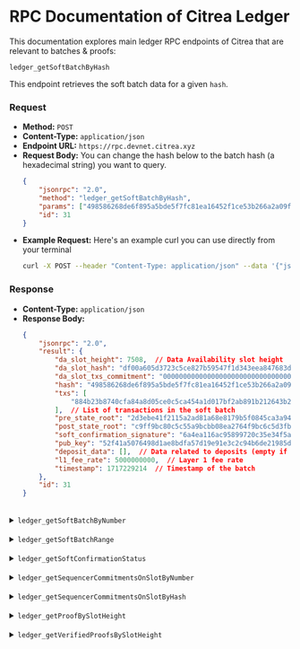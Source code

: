 # RPC Documentation of Citrea Ledger

This documentation explores main ledger RPC endpoints of Citrea that are relevant to batches & proofs:

<summary><code>ledger_getSoftBatchByHash</code></summary>

This endpoint retrieves the soft batch data for a given `hash`.

### Request

- **Method:** `POST`
- **Content-Type:** `application/json`
- **Endpoint URL:** `https://rpc.devnet.citrea.xyz`
- **Request Body:** You can change the hash below to the batch hash (a hexadecimal string) you want to query.
    ```json
    {
        "jsonrpc": "2.0",
        "method": "ledger_getSoftBatchByHash",
        "params": ["498586268de6f895a5bde5f7fc81ea16452f1ce53b266a2a09f48757046aff91"], 
        "id": 31
    }
    ```
- **Example Request:** Here's an example curl you can use directly from your terminal
    ```sh
    curl -X POST --header "Content-Type: application/json" --data '{"jsonrpc":"2.0","method":"ledger_getSoftBatchByHash","params":["498586268de6f895a5bde5f7fc81ea16452f1ce53b266a2a09f48757046aff91"], "id":31}'  https://rpc.devnet.citrea.xyz
    ```

### Response

- **Content-Type:** `application/json`
- **Response Body:**
    ```json
    {
        "jsonrpc": "2.0",
        "result": {
            "da_slot_height": 7508,  // Data Availability slot height
            "da_slot_hash": "df00a605d3723c5ce827b59547f1d343eea847683dba89ac3fb10397f7000000",  // Hash of the DA slot
            "da_slot_txs_commitment": "0000000000000000000000000000000000000000000000000000000000000000",  // Commitment of DA slot transactions
            "hash": "498586268de6f895a5bde5f7fc81ea16452f1ce53b266a2a09f48757046aff91",  // Hash of the soft batch
            "txs": [
                "884b23b8740cfa84a8d05ce0c5ca454a1d017bf2ab891b212643b2feb8f7d550e201afd8fe2b2abca89b6bc4997c514c21f3d4812973f14c9fe2a2bcfd3c6f0f52f41a5076498d1ae8bdfa57d19e91e3c2c94b6de21985d099cd48cfa7aef17405000000010000000000000000000000001200000000000000"
            ],  // List of transactions in the soft batch
            "pre_state_root": "2d3ebe41f2115a2ad81a68e8179b5f0845ca3a948ac6a2f4209f3bcd35f6d0c3",  // Pre-state root hash
            "post_state_root": "c9ff9bc80c5c55a9bcbb08ea2764f9bc6c5d3fb8237e0064caa1412dcea577bf",  // Post-state root hash
            "soft_confirmation_signature": "6a4ea116ac95899720c35e34f5aed46bf6e4cb04ddbb4077aec64c365cd1566278df5f7b2e4e01e1e0fee17fd408ab1e35c7c96ed7b0501ec3eb29f869031b00",  // Signature for soft confirmation
            "pub_key": "52f41a5076498d1ae8bdfa57d19e91e3c2c94b6de21985d099cd48cfa7aef174",  // Public key associated with the signature
            "deposit_data": [],  // Data related to deposits (empty if none)
            "l1_fee_rate": 5000000000,  // Layer 1 fee rate
            "timestamp": 1717229214  // Timestamp of the batch
        },
        "id": 31
    }
    ```

</details>

<br>

<details>
<summary><code>ledger_getSoftBatchByNumber</code></summary>

This endpoint retrieves the soft batch data for a given `batch_id`.

### Request

- **Method:** `POST`
- **Content-Type:** `application/json`
- **Endpoint URL:** `https://rpc.devnet.citrea.xyz`
- **Request Body:** You can change the number below to the batch ID (a decimal number) you want to query.
    ```json5
    {
        "jsonrpc": "2.0",
        "method": "ledger_getSoftBatchByNumber",
        "params": [5], 
        "id": 1
    }
    ```
- **Example Request:** Here's an example curl you can use directly from your terminal
    ```sh
    curl -X POST --header "Content-Type: application/json" --data '{"jsonrpc":"2.0","method":"ledger_getSoftBatchByNumber","params":[5], "id":1}'  https://rpc.devnet.citrea.xyz
    ```


### Response

- **Content-Type:** `application/json`
- **Response Body:**
    ```json5
    {
        "jsonrpc": "2.0", 
        "result": {
            "da_slot_height": 7505,  // DA slot height (i.e. block) that the batch has been put into
            "da_slot_hash": "3ad4f4081dfb1af682c5a847b277913c0af602ae6aa7101155989e2dcc020000",  // Hash of the DA slot
            "da_slot_txs_commitment": "0000000000000000000000000000000000000000000000000000000000000000",  // Commitment of DA slot transactions
            "hash": "b3a258802a313dcb4bef61e735c91e63c30635b2850913c056a1c446b5daf6ea",  // Hash of the soft batch
            "txs": [
                "41885bba544e6501b34bc232c11579d3462bc245fc1be492eb74a8ef95370787a3683189fb24c9b5fc921b1439218c5c729ffbb674f6d845230d1fc4bc417c0152f41a5076498d1ae8bdfa57d19e91e3c2c94b6de21985d099cd48cfa7aef17405000000010000000000000000000000000400000000000000"
            ],  // List of transactions in the soft batch
            "pre_state_root": "682c17d29df51d4c4810542296944d4d6700b56b151ff6db2131ec4eb11ccff2",  // Pre-state root hash
            "post_state_root": "6b671281db95fdf5a2570146abb7d80d1a1c8179467d8a914a018e75085afa59",  // Post-state root hash
            "soft_confirmation_signature": "dc21cffadf0852e948431c9ead1063e3b8518ddab285f11edc2de5834a35f18525bdb409f1a24bf542cc7c4bffc2777486319b5b350d43a4b3c571e2ab342504",  // Signature for soft confirmation
            "pub_key": "52f41a5076498d1ae8bdfa57d19e91e3c2c94b6de21985d099cd48cfa7aef174",  // Public key associated with the signature
            "deposit_data": [],  // Data related to deposits (empty if none)
            "l1_fee_rate": 5000000000,  // Layer 1 fee rate
            "timestamp": 1717229186  // Timestamp of the batch
        },
        "id": 1
    }
    ```
</details>

<br>

<details>
<summary><code>ledger_getSoftBatchRange</code></summary>

This endpoint retrieves a range of soft batch data for a given `start` and `end` batch ID.

### Request

- **Method:** `POST`
- **Content-Type:** `application/json`
- **Endpoint URL:** `https://rpc.devnet.citrea.xyz`
- **Request Body:** You can change the numbers below to the start and end batch IDs (decimal numbers) you want to query.
    ```json5
    {
        "jsonrpc": "2.0",
        "method": "ledger_getSoftBatchRange",
        "params": [17, 19], 
        "id": 42
    }
    ```
- **Example Request:** Here's an example curl you can use directly from your terminal
    ```sh
    curl -X POST --header "Content-Type: application/json" --data '{"jsonrpc":"2.0","method":"ledger_getSoftBatchRange","params":[17, 19], "id":42}'  https://rpc.devnet.citrea.xyz
    ```

### Response

- **Content-Type:** `application/json`
- **Response Body:**
    ```json5
    {
        "jsonrpc": "2.0",
        "result": [
            {
                "da_slot_height": 7508,  // Data Availability slot height
                "da_slot_hash": "df00a605d3723c5ce827b59547f1d343eea847683dba89ac3fb10397f7000000",  // Hash of the DA slot
                "da_slot_txs_commitment": "0000000000000000000000000000000000000000000000000000000000000000",  // Commitment of DA slot transactions
                "hash": "0d5da08e4ca04c62565521539f939640cb87e9032a5048c4a1bcfd3b28d35786",  // Hash of the soft batch
                "txs": [
                    "8539abf43ebf628c214a998a7f44ad88a7bf6dfe69d2f139f034b9401226160877690963228fa38689023703a2763cb0f84a41f22b14aacba1216c888404990c52f41a5076498d1ae8bdfa57d19e91e3c2c94b6de21985d099cd48cfa7aef17405000000010000000000000000000000001000000000000000"
                ],  // List of transactions in the soft batch
                "pre_state_root": "86f81230f33f50b4a6aa7c813f77fa43a790a232ca6cc2913e560dbcceefb062",  // Pre-state root hash
                "post_state_root": "a295329682d0f8f51e808f6e4e0a9dde30d6ddef6fe87f85b7ac42db8ec64f30",  // Post-state root hash
                "soft_confirmation_signature": "b7aa3c71eab4af87ec3dbde18b1ef7a0160d64b691e79c36628a6b049c8ab1a35ea210ed26af449d3726a669dc2ff6077bfe0a785bad6fddecca2f39883e1b04",  // Signature for soft confirmation
                "pub_key": "52f41a5076498d1ae8bdfa57d19e91e3c2c94b6de21985d099cd48cfa7aef174",  // Public key associated with the signature
                "deposit_data": [],  // Data related to deposits (empty if none)
                "l1_fee_rate": 5000000000,  // Layer 1 fee rate
                "timestamp": 1717229210  // Timestamp of the batch
            },
            {
                "da_slot_height": 7508,  // Data Availability slot height
                "da_slot_hash": "df00a605d3723c5ce827b59547f1d343eea847683dba89ac3fb10397f7000000",  // Hash of the DA slot
                "da_slot_txs_commitment": "0000000000000000000000000000000000000000000000000000000000000000",  // Commitment of DA slot transactions
                "hash": "682bd9560d6fd0ee423915dbfbdb2cddfd816e82213575ed7e45a95261545fdc",  // Hash of the soft batch
                "txs": [
                    "faa306d22b5c1bd11b3e2c387e336032b3a1757348a9a6b04820e288952a0719ee651a040bf9e08522e90aad96ac4bfdd2577d98c252965b13605496313a030852f41a5076498d1ae8bdfa57d19e91e3c2c94b6de21985d099cd48cfa7aef17405000000010000000000000000000000001100000000000000"
                ],  // List of transactions in the soft batch
                "pre_state_root": "a295329682d0f8f51e808f6e4e0a9dde30d6ddef6fe87f85b7ac42db8ec64f30",  // Pre-state root hash
                "post_state_root": "2d3ebe41f2115a2ad81a68e8179b5f0845ca3a948ac6a2f4209f3bcd35f6d0c3",  // Post-state root hash
                "soft_confirmation_signature": "0692b3566c2ac9fa50c7804d0eca37ea5db57534614f34d1b928dd73ab348632d18596ed60c7aa33e8421dafe0b0d05be30ec5c3b128e5cab66b031997c02004",  // Signature for soft confirmation
                "pub_key": "52f41a5076498d1ae8bdfa57d19e91e3c2c94b6de21985d099cd48cfa7aef174",  // Public key associated with the signature
                "deposit_data": [],  // Data related to deposits (empty if none)
                "l1_fee_rate": 5000000000,  // Layer 1 fee rate
                "timestamp": 1717229212  // Timestamp of the batch
            },
            // ... remaining batches
        ],
        "id": 42
    }
    ```
</details>

<br>

<details>
<summary><code>ledger_getSoftConfirmationStatus</code></summary>

This endpoint retrieves the soft confirmation status for a given `l2_height`.

### Request

- **Method:** `POST`
- **Content-Type:** `application/json`
- **Endpoint URL:** `https://rpc.devnet.citrea.xyz`
- **Request Body:** You can change the number below to the L2 height (a decimal number) you want to query.
    ```json5
    {
        "jsonrpc": "2.0",
        "method": "ledger_getSoftConfirmationStatus",
        "params": [5], 
        "id": 1
    }
    ```
- **Example Request:** Here's an example curl you can use directly from your terminal
    ```sh
    curl -X POST --header "Content-Type: application/json" --data '{"jsonrpc":"2.0","method":"ledger_getSoftConfirmationStatus","params":[5], "id":1}'  https://rpc.devnet.citrea.xyz
    ```

### Response

- **Content-Type:** `application/json`
- **Response Body:**
    ```json5
    {
        "jsonrpc": "2.0",
        "result": "Trusted",  // Possible values: "Trusted", "Finalized", "Proven"
        "id": 1
    }
    ```

### Response Fields Explanation

- `result`: The soft confirmation status of the batch. Possible values are:
  - `Trusted`: No confirmation yet, rely on the sequencer.
  - `Finalized`: The soft confirmation has been finalized with a sequencer commitment.
  - `Proven`: The soft batch has been ZK-proven.
</details>

<br>

<details>
<summary><code>ledger_getSequencerCommitmentsOnSlotByNumber</code></summary>

This endpoint retrieves the sequencer commitments for a given `height`.

### Request

- **Method:** `POST`
- **Content-Type:** `application/json`
- **Endpoint URL:** `https://rpc.devnet.citrea.xyz`
- **Request Body:** You can change the number below to the slot number (a decimal number) you want to query.
    ```json5
    {
        "jsonrpc": "2.0",
        "method": "ledger_getSequencerCommitmentsOnSlotByNumber",
        "params": [10002], 
        "id": 1
    }
    ```
- **Example Request:** Here's an example curl you can use directly from your terminal
    ```sh
    curl -X POST --header "Content-Type: application/json" --data '{"jsonrpc":"2.0","method":"ledger_getSequencerCommitmentsOnSlotByNumber","params":[5], "id":1}'  https://rpc.devnet.citrea.xyz
    ```

### Response

- **Content-Type:** `application/json`
- **Response Body:**: `result` field will be `null` if no sequencer commitment is available in that slot.
    ```json5
    {
        "jsonrpc": "2.0",
        "result": [
            {
                "found_in_l1": 7505,  // L1 block hash the commitment was on
                "merkle_root": "fb0499ec07f2126ea6acc9aa3fd3dd08f0f2b60444cc42a99b932cfc1eb40744",  // Hex encoded Merkle root of soft confirmation hashes
                "l1_start_block_hash": "bfbcddf30b2df1b7395f69295aecbbc059ebc6cd807c707f6dac3672ab020000",  // Hex encoded Start L1 block's hash
                "l1_end_block_hash": "0ae73abf5564e3d8fcfaa9fc8d892d03b901fc275e2a65684c0ee35a85010000"  // Hex encoded End L1 block's hash
            }
        ],
        "id": 1
    }
    ```

### Response Fields Explanation

- `found_in_l1`: L1 block hash the commitment was on.
- `merkle_root`: Hex encoded Merkle root of soft confirmation hashes.
- `l1_start_block_hash`: Hex encoded Start L1 block's hash.
- `l1_end_block_hash`: Hex encoded End L1 block's hash.
</details>

<br>

<details>
<summary><code>ledger_getSequencerCommitmentsOnSlotByHash</code></summary>

TODO
</details>

<br>

<details>
<summary><code>ledger_getProofBySlotHeight</code></summary>

This endpoint retrieves the proof data for a given `height` of a DA slot.

### Request

- **Method:** `POST`
- **Content-Type:** `application/json`
- **Endpoint URL:** `https://rpc.devnet.citrea.xyz`
- **Request Body:** You can change the number below to the slot height (a decimal number) you want to query.
    ```json5
    {
        "jsonrpc": "2.0",
        "method": "ledger_getProofBySlotHeight",
        "params": [10003], 
        "id": 1
    }
    ```
- **Example Request:** Here's an example curl you can use directly from your terminal
    ```sh
    curl -X POST --header "Content-Type: application/json" --data '{"jsonrpc":"2.0","method":"ledger_getProofBySlotHeight","params":[10003], "id":1}'  https://rpc.devnet.citrea.xyz
    ```

### Response

- **Content-Type:** `application/json`
- **Response Body:**
    ```json5
    {
        "jsonrpc": "2.0",
        "result": {
            "l1_tx_id": "hex_encoded_l1_tx_id",  // Hex encoded L1 transaction ID
            "proof": {
                "type": "Full",  // Type of proof, can be "PublicInput" or "Full"
                "data": "hex_encoded_proof_data"  // Hex encoded proof data
            },
            "state_transition": {
                "initial_state_root": "hex_encoded_initial_state_root",  // Hex encoded initial state root
                "final_state_root": "hex_encoded_final_state_root",  // Hex encoded final state root
                "state_diff": {  // State diff of L2 blocks in the processed sequencer commitments
                    // Add key-value pairs for state diff
                },
                "da_slot_hash": "hex_encoded_da_slot_hash",  // Hex encoded DA slot hash
                "sequencer_public_key": "hex_encoded_sequencer_public_key",  // Hex encoded sequencer public key
                "sequencer_da_public_key": "hex_encoded_sequencer_da_public_key",  // Hex encoded sequencer DA public key
                "validity_condition": "hex_encoded_validity_condition"  // Hex encoded validity condition
            }
        },
        "id": 1
    }
    ```

### Response Fields Explanation

- `l1_tx_id`: Hex encoded L1 transaction ID.
- `proof`: The proof data.
  - `type`: Type of proof, can be `PublicInput` or `Full`.
  - `data`: Hex encoded proof data.
- `state_transition`: The state transition data.
  - `initial_state_root`: Hex encoded initial state root.
  - `final_state_root`: Hex encoded final state root.
  - `state_diff`: State diff of L2 blocks in the processed sequencer commitments.
  - `da_slot_hash`: Hex encoded DA slot hash.
  - `sequencer_public_key`: Hex encoded sequencer public key.
  - `sequencer_da_public_key`: Hex encoded sequencer DA public key.
  - `validity_condition`: Hex encoded validity condition.
</details>

<br>

<details>
<summary><code>ledger_getVerifiedProofsBySlotHeight</code></summary>

This endpoint retrieves the verified proofs for a given `height` of a DA slot.

### Request

- **Method:** `POST`
- **Content-Type:** `application/json`
- **Endpoint URL:** `https://rpc.devnet.citrea.xyz`
- **Request Body:** You can change the number below to the slot height (a decimal number) you want to query.
    ```json5
    {
        "jsonrpc": "2.0",
        "method": "ledger_getVerifiedProofsBySlotHeight",
        "params": [37763], 
        "id": 1
    }
    ```
- **Example Request:** Here's an example curl you can use directly from your terminal
    ```sh
      curl -X POST --header "Content-Type: application/json" --data '{"jsonrpc":"2.0","method":"ledger_getVerifiedProofsBySlotHeight","params":[37763], "id":31}'  https://rpc.devnet.citrea.xyz
    ```

### Response

- **Content-Type:** `application/json`
- **Response Body:**
    ```json5
    {
        "jsonrpc": "2.0",
        "result": [
            {
                "proof": {
                    "type": "Full",  // Type of proof, can be "PublicInput" or "Full"
                    "data": "0200000000010000000000002d1f33d..."  // Very long encoded proof data
                },
                "state_transition": {
                    "initial_state_root": "97ac1d78a79867afae5eadcab52374dbc0790fb2bb1890483d34c3835fefcef8",  // Hex encoded initial state root
                    "final_state_root": "ba1bc2a9fb986f06b2c6a8d440e5395279222bb894fc4a364685a34c5978a1b6",  // Hex encoded final state root
                    "state_diff": {
                        "6369747265615f65766d2f45766d2f6163636f756e74732f14deaddeaddeaddeaddeaddeaddeaddeaddeaddead":"2000384756823452345...", 
                        "6369747265615f65766d2f45766d2f6163636f756e74732f3100000000000000000000000000000000000001202ac301ded24d1f6c1616eec2c8b4820b1a9384c5ea477271e5dea3a0c9fb2705":"20893cbf1129aab84a5272c01b268d3c04fbbabc9f799857aa740d3fb88b020000",
                        "6369747265615f65766d2f45766d2f6163636f756e74732f3100000000000000000000000000000000000001208231cfcdc1741e3a9ef98967e4b98d1cfb0a978b985c94cf8497878e57ec2394":"200000000000000000000000000000000000000000000000000000000000000000",
                        "6369747265615f65766d2f45766d2f6c61746573745f626c6f636b5f6861736865732f200000000000000000000000000000000000000000000000000000000000027234":null,
                        "6369747265615f65766d2f45766d2f6c61746573745f626c6f636b5f6861736865732f200000000000000000000000000000000000000000000000000000000000027235":null,
                        "6369747265615f65766d2f45766d2f6c61746573745f626c6f636b5f6861736865732f200000000000000000000000000000000000000000000000000000000000027236":null,
                        // and more...
                    },
                    "da_slot_hash": "3c620806a2cf3ba3c136dcf7ae7794555c9bea6621174144c67625de23010000",  // Hex encoded DA slot hash
                    "sequencer_public_key": "52f41a5076498d1ae8bdfa57d19e91e3c2c94b6de21985d099cd48cfa7aef174",  // Hex encoded sequencer public key
                    "sequencer_da_public_key": "039cd55f9b3dcf306c4d54f66cd7c4b27cc788632cd6fb73d80c99d303c6536486",  // Hex encoded sequencer DA public key
                    "validity_condition": "3d3aa72f5435d9cee6c938dfa9c4cea918d5c2c9635b0bbef588aa67920000003c620806a2cf3ba3c136dcf7ae7794555c9bea6621174144c67625de23010000"  // Hex encoded validity condition
                }
            }
            // More verified proof responses if available
        ],
        "id": 1
    }
    ```

### Response Fields Explanation

- `proof`: The proof data.
  - `type`: Type of proof, can be `PublicInput` or `Full`.
  - `data`: Hex encoded proof data.
- `state_transition`: The state transition data.
  - `initial_state_root`: Hex encoded initial state root.
  - `final_state_root`: Hex encoded final state root.
  - `state_diff`: State diff of L2 blocks in the processed sequencer commitments.
  - `da_slot_hash`: Hex encoded DA slot hash.
  - `sequencer_public_key`: Hex encoded sequencer public key.
  - `sequencer_da_public_key`: Hex encoded sequencer DA public key.
  - `validity_condition`: Hex encoded validity condition.
</details>
